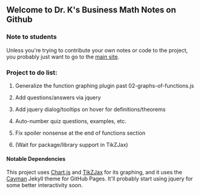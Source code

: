 
Welcome to Dr. K's Business Math Notes on Github
---

### Note to students

Unless you're trying to contribute your own notes or code to the project, you probably just want to go to the [main site](https://jkeneda.github.io/business-math/).

### Project to do list:

1. Generalize the function graphing plugin past 02-graphs-of-functions.js

1. Add questions/answers via jquery

1. Add jquery dialog/tooltips on hover for definitions/theorems

1. Auto-number quiz questions, examples, etc.

1. Fix spoiler nonsense at the end of functions section

1. (Wait for package/library support in TikZJax)

#### Notable Dependencies
This project uses [Chart.js](https://www.chartjs.org/) and [TikZJax](https://github.com/kisonecat/tikzjax) for its graphing, and it uses the [Cayman](https://github.com/pages-themes/cayman) Jekyll theme for GitHub Pages.  It'll probably start using jquery for some better interactivity soon.